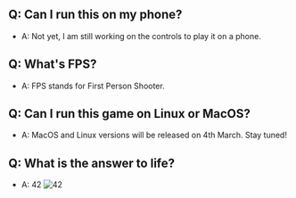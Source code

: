 ## Q: Can I run this on my phone?
- A: Not yet, I am still working on the controls to play it on a phone.

## Q: What's FPS?
- A: FPS stands for First Person Shooter.

## Q: Can I run this game on Linux or MacOS?
- A: MacOS and Linux versions will be released on 4th March. Stay tuned!

## Q: What is the answer to life?
- A: 42
![42](https://adidodigital.s3.amazonaws.com/blog%20imagery/42.png)
